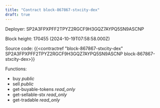 ```yaml
---
title: "Contract block-867867-stxcity-dex"
draft: true
---
```

Deployer: SP2A3FPXPFF2TPYZ2RGCF9H3GQZ7AYPQ5SN9ASCNP


 



Block height: 170455 (2024-10-19T07:58:58.000Z)

Source code: {{<contractref "block-867867-stxcity-dex" SP2A3FPXPFF2TPYZ2RGCF9H3GQZ7AYPQ5SN9ASCNP block-867867-stxcity-dex>}}

Functions:

* buy _public_
* sell _public_
* get-buyable-tokens _read_only_
* get-sellable-stx _read_only_
* get-tradable _read_only_
